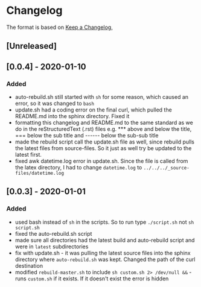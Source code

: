 # Changelog
                       
The format is based on [Keep a Changelog](https://keepachangelog.com/en/1.0.0/),

## [Unreleased]                                                                    

## [0.0.4] - 2020-01-10 

### Added 

 - auto-rebuild.sh still started with `sh` for some reason, which caused an error, so it was changed to `bash`
 - update.sh had a coding error on the final curl, which pulled the README.md into the sphinx directory. Fixed it
 - formatting this changelog and README.md to the same standard as we do in the reStructuredText (.rst) files e.g. *** above and below the title, === below the sub title and ------ below the sub-sub title
 - made the rebuild script call the update.sh file as well, since rebuild pulls the latest files from source-files. So it just as well try be updated to the latest first. 
 - fixed awk datetime.log error in update.sh. Since the file is called from the latex directory, I had to change `datetime.log` to `../../../_source-files/datetime.log`

## [0.0.3] - 2020-01-01

### Added

 - used bash instead of `sh` in the scripts. So to run type `./script.sh` not `sh script.sh`
 - fixed the auto-rebuild.sh script
 - made sure all directories had the latest build and auto-rebuild script and were in `latest` subdirectories
 - fix with update.sh - it was pulling the latest source files into the sphinx directory where `auto-rebuild.sh` was kept. Changed the path of the curl destination
 - modified `rebuild-master.sh` to include `sh custom.sh 2> /dev/null &&` - runs `custom.sh` if it exists. If it doesn't exist the error is hidden
